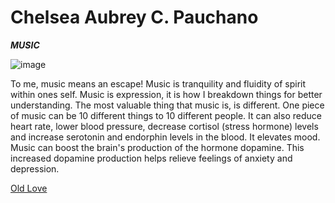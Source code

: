 # Chelsea Aubrey C. Pauchano
***MUSIC***
          
![image](https://user-images.githubusercontent.com/118231409/204133016-89edb526-cebd-4928-a9b9-9ba6258b9f0e.png)

To me, music means an escape! Music is tranquility and fluidity of spirit within ones self. Music is expression, it is how I breakdown things for better understanding. The most valuable thing that music is, is different. One piece of music can be 10 different things to 10 different people. It can also reduce heart rate, lower blood pressure, decrease cortisol (stress hormone) levels and increase serotonin and endorphin levels in the blood. It elevates mood. Music can boost the brain's production of the hormone dopamine. This increased dopamine production helps relieve feelings of anxiety and depression.

[Old Love](https://open.spotify.com/track/3W4U7TEgILGpq0EmquurtH)

